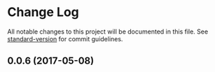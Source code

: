 # Change Log

All notable changes to this project will be documented in this file.
See [standard-version](https://github.com/conventional-changelog/standard-version) for commit guidelines.

<a name="0.0.6"></a>
## 0.0.6 (2017-05-08)
